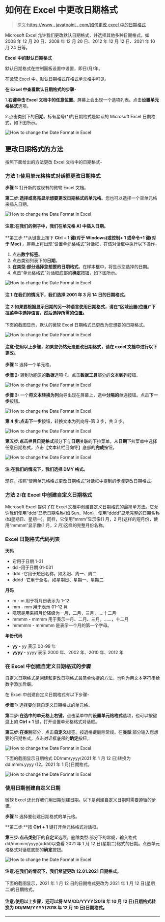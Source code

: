# 如何在 Excel 中更改日期格式

> 原文:[https://www . javatpoint . com/如何更改 excel 中的日期格式](https://www.javatpoint.com/how-to-change-the-date-format-in-excel)

Microsoft Excel 允许我们更改默认日期格式，并选择其他多种日期格式，如 2008 年 12 月 20 日、2008 年 12 月 20 日、2012 年 12 月 12 日、2021 年 10 月 24 日等。

**Excel 中的默认日期格式**

默认日期格式在控制面板设置中设置，即日/月/年。

在[微软 Excel](https://www.javatpoint.com/excel-tutorial) 中，默认日期格式在格式单元格中可见。

**在 Excel 中查看默认日期格式的步骤-**

1.**右键单击 Excel 文档中的任意位置**。屏幕上会出现一个选项列表。点击**设置单元格格式**选项。

2.点击类别下的**日期**。标有星号(*)的日期格式是默认的 Microsoft Excel 日期格式，如下图所示。

![How to change the Date Format in Excel](../Images/1b22562752157b065227de2f7fbfbeca.png)

## 更改日期格式的方法

按照下面给出的方法更改 Excel 文档中的日期格式-

### 方法 1:使用单元格格式对话框更改日期格式

**步骤 1:** 打开新的或现有的微软 Excel 文档。

**第二步:选择或高亮显示想要更改日期格式的单元格**。您也可以选择一个空单元格来插入日期。

![How to change the Date Format in Excel](../Images/ad9c9f464d0868c7bbf7e5278cfcd5bb.png)

#### 注意:在我们的例子中，我们在单元格 A1 中插入日期。

**第三步:**从键盘上按下 **Ctrl + 1 键(对于 Windows)或控制+ 1 或命令+1 键(对于 Mac)** 。屏幕上将出现“设置单元格格式”对话框，在该对话框中执行以下操作-

1.  点击**数字标签**。
2.  点击类别列表下的**日期**。
3.  **在类型:部分选择您想要的日期格式**。在样本框中，将显示您选择的日期。
4.  点击“单元格格式”对话框底部的**确定**按钮，如下图所示。

![How to change the Date Format in Excel](../Images/372650c576be3dc6afbd68be2c31d26e.png)

#### 注 1:在我们的情况下，我们选择 2001 年 3 月 14 日的日期格式。

#### 注 2:如果要根据显示日期的另一种语言使用日期格式，请在“区域设置(位置)”下拉菜单中选择语言，然后选择所需的位置。

下面的截图显示，默认的微软 Excel 日期格式已更改为您想要的日期格式。

![How to change the Date Format in Excel](../Images/db59ea6c4df1fc093ef065f4263f89a4.png)

#### 注意:使用以上步骤，如果您仍然无法更改日期格式，请在 excel 文档中进行以下更改。

**步骤 1:** 选择一个单元格。

**步骤 2:** 转到功能区的**数据**选项卡。点击**数据工具**部分的**文本到列**按钮。

![How to change the Date Format in Excel](../Images/1788c3dff7f540bbeae3823cbc58c541.png)

**步骤 3:** 一个**将文本转换为列**向导出现在屏幕上，选中**分隔的**单选按钮。点击**下一步**按钮。

![How to change the Date Format in Excel](../Images/f5c2164b2bf1bd8f0abe1d32b498abc6.png)

**第 4 步:**点击**下一步**按钮，转换文本为列向导-第 3 步，共 3 步。

![How to change the Date Format in Excel](../Images/70c7f98771b5d399bbb76f9acb0292df.png)

**第五步:**点击**栏目日期格式**部分下与**日期**关联的下拉菜单，从**日期**下拉菜单中选择任意日期格式，点击【文本转栏目向导】底部的**完成**按钮。

![How to change the Date Format in Excel](../Images/e4951d11f7579c61e24b8de051d64e9f.png)

#### 注:在我们的情况下，我们选择 DMY 格式。

现在，按照“使用单元格格式更改日期格式”对话框中提到的步骤更改日期格式。

### 方法 2:在 Excel 中创建自定义日期格式

Microsoft Excel 提供了在 Excel 文档中创建自定义日期格式的最简单方法。它允许我们使用“ddd”显示日期名称(如 Sun、Mon)，使用“dddd”显示完整的日期名称(如星期日、星期一)。同样，它使用“mmm”显示像(1 月，2 月)这样的短月份，使用“mmmm”显示像(1 月，2 月)这样的完整月份名称。

### Excel 日期格式代码列表

**天码**

*   它用于日期 1-31
*   dd -用于日期 01-031
*   ddd -它用于短日名称，如太阳、周一、周二
*   dddd -它用于全名，如星期日、星期一、星期二

**月码**

*   m - m 用于将月份表示为 1-12
*   mm - mm 用于表示 01-12 月
*   嗯嗯是用来把月份降级为一月，二月，三月，....十二月
*   mmmm - mmmm 用于表示一月、二月、三月，......，十二月
*   mmmmm - mmmmm 是表示一个月的第一个字母。

**年份代码**

*   **yy -** yy 表示 00-99 年
*   **yyyy -** yyyy 表示 2000 年、2002 年、2010 年、2012 年

### 在 Excel 中创建自定义日期格式的步骤

自定义日期格式是创建和更改日期格式最简单快捷的方法。也称为用文本字符串给数字添加后缀。

在 Excel 中创建自定义日期格式有以下步骤-

**步骤 1:** 选择要创建自定义日期格式的单元格。

**第二步:在选中的单元格上右键**，点击菜单中的**设置单元格格式**选项，也可以按键盘上的 **Ctrl + 1** 键，打开设置单元格格式对话框。

**第三步:**在**类别**部分，点击**自定义**标签。按退格键删除常规。在**类型**:部分输入您想要的日期格式，点击对话框底部的**确定**按钮。

![How to change the Date Format in Excel](../Images/96a26fd51e17a562a8738d57d60e2a8b.png)

下面的截图显示日期格式 DD/mm/yyyy(2021 年 1 月 12 日)转换为 dd.mmm.yyyy (12。2021 年 1 月)日期格式。

![How to change the Date Format in Excel](../Images/03bcb8c6dca6755ac229a3c402424790.png)

### 使用日期创建自定义日期

微软 Excel 还允许我们用日期创建日期。以下是创建自定义日期时需要遵循的步骤。

**步骤 1:** 选择要创建日期格式的单元格。

**第二步:**按 **Ctrl + 1** 键打开单元格格式对话框。

**第三步:**点击**类别**下的**自定义**选项。删除类型:部分下的常规，输入格式 dd/mmmm/yyyy(dddd)以查看 2021 年 1 月 12 日(星期二)格式的日期。点击单元格格式对话框底部的**确定**按钮。

![How to change the Date Format in Excel](../Images/16c33de8343af0b9004dac6994d0e427.png)

#### 注意:在我们的情况下，我们希望更改 12.01.2021 日期格式。

下面的截图显示，2021 年 1 月 12 日的日期格式更改为 2021 年 1 月 12 日(星期二)的日期格式。

#### 注意:使用以上步骤，还可以将 MM/DD/YYYY(2018 年 10 月 12 日)日期格式转换为 DD/MM/YYYY(2018 年 12 月 10 日)日期格式。

* * *